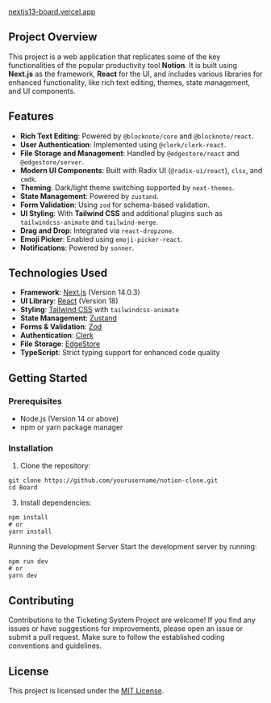 [nextjs13-board.vercel.app](nextjs13-board.vercel.app)

## Project Overview

This project is a web application that replicates some of the key functionalities of the popular productivity tool **Notion**. It is built using **Next.js** as the framework, **React** for the UI, and includes various libraries for enhanced functionality, like rich text editing, themes, state management, and UI components.

## Features

- **Rich Text Editing**: Powered by `@blocknote/core` and `@blocknote/react`.
- **User Authentication**: Implemented using `@clerk/clerk-react`.
- **File Storage and Management**: Handled by `@edgestore/react` and `@edgestore/server`.
- **Modern UI Components**: Built with Radix UI (`@radix-ui/react`), `clsx`, and `cmdk`.
- **Theming**: Dark/light theme switching supported by `next-themes`.
- **State Management**: Powered by `zustand`.
- **Form Validation**: Using `zod` for schema-based validation.
- **UI Styling**: With **Tailwind CSS** and additional plugins such as `tailwindcss-animate` and `tailwind-merge`.
- **Drag and Drop**: Integrated via `react-dropzone`.
- **Emoji Picker**: Enabled using `emoji-picker-react`.
- **Notifications**: Powered by `sonner`.

## Technologies Used

- **Framework**: [Next.js](https://nextjs.org/) (Version 14.0.3)
- **UI Library**: [React](https://reactjs.org/) (Version 18)
- **Styling**: [Tailwind CSS](https://tailwindcss.com/) with `tailwindcss-animate`
- **State Management**: [Zustand](https://github.com/pmndrs/zustand)
- **Forms & Validation**: [Zod](https://zod.dev/)
- **Authentication**: [Clerk](https://clerk.dev/)
- **File Storage**: [EdgeStore](https://edgestore.dev/)
- **TypeScript**: Strict typing support for enhanced code quality

## Getting Started

### Prerequisites

- Node.js (Version 14 or above)
- npm or yarn package manager

### Installation

1. Clone the repository:
```
git clone https://github.com/yourusername/notion-clone.git
cd Board
```

3. Install dependencies:
```
npm install
# or
yarn install
```

Running the Development Server
Start the development server by running:
```
npm run dev
# or
yarn dev
```

## Contributing

Contributions to the Ticketing System Project are welcome! If you find any issues or have suggestions for improvements, please open an issue or submit a pull request. Make sure to follow the established coding conventions and guidelines.

## License

This project is licensed under the [MIT License](LICENSE).

